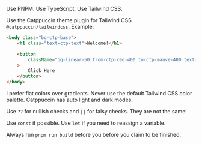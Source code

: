 Use PNPM. Use TypeScript. Use Tailwind CSS.

Use the Catppuccin theme plugin for Tailwind CSS `@catppuccin/tailwindcss`. Example:

```html
<body class="bg-ctp-base">
    <h1 class="text-ctp-text">Welcome!</h1>

    <button
        className="bg-linear-50 from-ctp-red-400 to-ctp-mauve-400 text-ctp-base hover:from-ctp-red hover:to-ctp-mauve"
    >
        Click Here
    </button>
</body>
```

I prefer flat colors over gradients.
Never use the default Tailwind CSS color palette. Catppuccin has auto light and dark modes.

Use `??` for nullish checks and `||` for falsy checks. They are not the same!

Use `const` if possible. Use `let` if you need to reassign a variable.

Always run `pnpm run build` before you before you claim to be finished.
